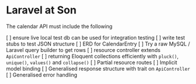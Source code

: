 # Laravel at Son #

The calendar API must include the following

[ ] ensure live local test db can be used for integration testing
[ ] write test stubs to test JSON structure
[ ] ERD for CalendarEntry
[ ] Try a raw MySQL / Laravel query builder to get rows
[ ] resource controller extends `ApiController`
[ ] returning Eloquent collections efficiently with `pluck()`, `unique()`, `values()` and `collapse()`
[ ] Partial resource routes
[ ] Implicit model binding
[ ] Generalised response structure with trait on `ApiController`
[ ] Generalised error handling



